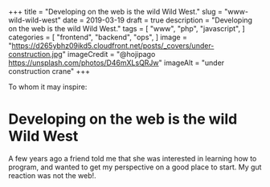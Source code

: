 +++
title = "Developing on the web is the wild Wild West."
slug = "www-wild-wild-west"
date = 2019-03-19
draft = true
description = "Developing on the web is the wild Wild West."
tags = [
    "www",
    "php",
    "javascript",
]
categories = [
    "frontend",
    "backend",
    "ops",
]
image = "https://d265ybhz09ikd5.cloudfront.net/posts/_covers/under-construction.jpg"
imageCredit = "@hojipago https://unsplash.com/photos/D46mXLsQRJw"
imageAlt = "under construction crane"
+++ 


To whom it may inspire:

# Developing on the web is the wild Wild West

A few years ago a friend told me that she was interested in learning how to program, and wanted to get my perspective on a good place to start. My gut reaction was not the web!. 